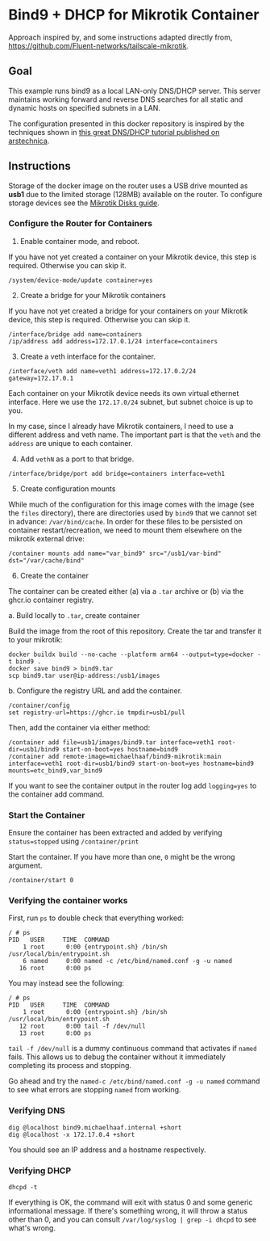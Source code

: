 # Bind9 + DHCP for Mikrotik Container

Approach inspired by, and some instructions adapted directly from, https://github.com/Fluent-networks/tailscale-mikrotik.

## Goal

This example runs bind9 as a local LAN-only DNS/DHCP server. This server maintains working forward and reverse DNS searches for all static and dynamic hosts on specified subnets in a LAN.

The configuration presented in this docker repository is inspired by the techniques shown in [this great DNS/DHCP tutorial published on arstechnica](https://arstechnica.com/information-technology/2024/02/doing-dns-and-dhcp-for-your-lan-the-old-way-the-way-that-works/).

## Instructions

Storage of the docker image on the router uses a USB drive mounted as **usb1** due to the limited storage (128MB) available on the router. To configure storage devices see the [Mikrotik Disks guide](https://help.mikrotik.com/docs/display/ROS/Disks).

### Configure the Router for Containers

1. Enable container mode, and reboot.

If you have not yet created a container on your Mikrotik device, this step is required. Otherwise you can skip it.

```
/system/device-mode/update container=yes
```

2. Create a bridge for your Mikrotik containers

If you have not yet created a bridge for your containers on your Mikrotik device, this step is required. Otherwise you can skip it.

```
/interface/bridge add name=containers
/ip/address add address=172.17.0.1/24 interface=containers
```

3. Create a veth interface for the container.

```
/interface/veth add name=veth1 address=172.17.0.2/24 gateway=172.17.0.1
```

Each container on your Mikrotik device needs its own virtual ethernet interface. Here we use the `172.17.0/24` subnet, but subnet choice is up to you.

In my case, since I already have Mikrotik containers, I need to use a different address and veth name. The important part is that the `veth` and the `address` are unique to each container.

4. Add `vethN` as a port to that bridge.

```
/interface/bridge/port add bridge=containers interface=veth1
```

5. Create configuration mounts

While much of the configuration for this image comes with the image (see the `files` directory), there are directories used by `bind9` that we cannot set in advance: `/var/bind/cache`. In order for these files to be persisted on container restart/recreation, we need to mount them elsewhere on the mikrotik external drive:

```
/container mounts add name="var_bind9" src="/usb1/var-bind" dst="/var/cache/bind"
```

6. Create the container

The container can be created either (a) via a `.tar` archive or (b) via the ghcr.io container registry.

a. Build locally to `.tar`, create container

Build the image from the root of this repository. Create the tar and transfer it to your mikrotik:

```
docker buildx build --no-cache --platform arm64 --output=type=docker -t bind9 .
docker save bind9 > bind9.tar
scp bind9.tar user@ip-address:/usb1/images
```


b. Configure the registry URL and add the container.

```
/container/config 
set registry-url=https://ghcr.io tmpdir=usb1/pull
```

Then, add the container via either method:

```
/container add file=usb1/images/bind9.tar interface=veth1 root-dir=usb1/bind9 start-on-boot=yes hostname=bind9 
/container add remote-image=michaelhaaf/bind9-mikrotik:main interface=veth1 root-dir=usb1/bind9 start-on-boot=yes hostname=bind9 mounts=etc_bind9,var_bind9
```
If you want to see the container output in the router log add `logging=yes` to the container add command.


### Start the Container

Ensure the container has been extracted and added by verifying `status=stopped` using `/container/print` 

Start the container. If you have more than one, `0` might be the wrong argument.

```
/container/start 0
```

### Verifying the container works

First, run `ps` to double check that everything worked:

```
/ # ps
PID   USER     TIME  COMMAND
    1 root      0:00 {entrypoint.sh} /bin/sh /usr/local/bin/entrypoint.sh
    6 named     0:00 named -c /etc/bind/named.conf -g -u named
   16 root      0:00 ps
```

You may instead see the following:

```
/ # ps
PID   USER     TIME  COMMAND
    1 root      0:00 {entrypoint.sh} /bin/sh /usr/local/bin/entrypoint.sh
   12 root      0:00 tail -f /dev/null
   13 root      0:00 ps
```

`tail -f /dev/null` is a dummy continuous command that activates if `named` fails. This allows us to debug the container without it immediately completing its process and stopping.

Go ahead and try the `named-c /etc/bind/named.conf -g -u named` command to see what errors are stopping `named` from working.

### Verifying DNS

```
dig @localhost bind9.michaelhaaf.internal +short
dig @localhost -x 172.17.0.4 +short
```

You should see an IP address and a hostname respectively.

### Verifying DHCP

```
dhcpd -t
```

If everything is OK, the command will exit with status 0 and some generic informational message. If there's something wrong, it will throw a status other than 0, and you can consult `/var/log/syslog | grep -i dhcpd` to see what's wrong.
